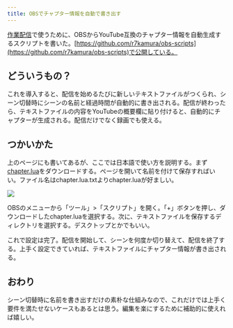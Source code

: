 ```yaml
---
title: OBSでチャプター情報を自動で書き出す
---
```

[作業配信](https://www.youtube.com/channel/UC5s-KpSDGzxWPWNv94PnJHw)で使うために、OBSからYouTube互換のチャプター情報を自動生成するスクリプトを書いた。[https://github.com/r7kamura/obs-scripts](https://github.com/r7kamura/obs-scripts)で公開している。

どういうもの？
-------

これを導入すると、配信を始めるたびに新しいテキストファイルがつくられ、シーン切替時にシーンの名前と経過時間が自動的に書き出される。配信が終わったら、テキストファイルの内容をYouTubeの概要欄に貼り付けると、自動的にチャプターが生成される。配信だけでなく録画でも使える。

つかいかた
-----

上のページにも書いてあるが、ここでは日本語で使い方を説明する。まず[chapter.lua](https://raw.githubusercontent.com/r7kamura/obs-scripts/main/chapter.lua)をダウンロードする。ページを開いて名前を付けて保存すればいい。ファイル名はchapter.lua.txtよりchapter.luaが好ましい。

![](https://lh3.googleusercontent.com/docs/AG8NV2amE7nKnQJgmfEDoJzNn-nS0Quu5uKKdiUBFC5sEWCyZV67NZjmlCpj-lJZp15vCFZXZty4SVcaxqCommnjWS0yhvizVPwwavO7mVSdxA031zhOTNqqR_FjOg0QpPKGc8sYZZE-5G74eS6N-V3hMN-p_Od_JHURLXxqCxR4Ivi15PjEWIEJU0G_vlRbum1UYDkpDTj4s_VFyK8Qd9lpA4BVgdBy27CU6A1RWWpfz5_bs_WfOlpMlQ7IMzCGjAqCjYc9tLhHuSyaoCsBN9gjcmiTWkvT-iHv0oYHxWjaUQltG8INtY2rbU55eA3J-vvNF6Ml-qbEtiY81A3oSz6mi0gYGWTnkbSOVNd7XdCtKPOSCgh0zOQ36T8iKr1CHlA3ebTNFfUJlcaJqqUU6LnZ9uBkN5Y1ZIFaNmWl2AvwQhgUw-cmTV4yYjmP0MBc6-aehb3zTORYQyuwxpytf5PyUadiccnVp3MZITJAy9CifEKP94zWJHwQYteCbtDVP5u61O0-6RcXTZrtBRSVUCBn6XtUVHpcQJ6JAd8gm-34HbAiF_m4b4OX6cp2O8i6lO6LHD_I-J2qOHp8Qp3Gp16SCrn85spIU4tFMCJQVVGrCug5OekR5pNlqJfIQNow422HW86kVF_Z-6XPGR9xFSb_O_dt2TTJdQHoMGC2WlBmkmjJgGCVfFttzOAc9iBT27-k14fAqNlFjTdnw7UEgG18wpgvqxezBiSmcVGPqsY-54r_kh4M4gts2Hal0P3rxWth8BvnnavrBeEbsemKDtokn5niimnUMONIoH7E8dUb3slfNo4SgXrHYxE4qxYlHflJrZZM0buKEVLOMW4IkJjiDFE21ZspaZ7IKxSwmX2EKi3pw0vAVmPUpd4Nok12WVvxLB7oDM-T5eTri9tbeeBKQWRjXPRKxwl4K5X5beLpNv42eMD8yGdGF7HxRorY_7xh0ejJxcDNCJdMYPuprkVu51owEJ63YAC0nfa4UMlH7J__xOgDbkV0QlI1wnvGA_bfuOQGHjyCnw26PuuSkUV6Qg1_LerxVcXMmf5tfXZxl5hkqFJFhpz6XPUCCuczhWzQZ9e0gywUdV8qo-_PRseeE-P5PzQLDkwOZwmixWvDdwM8y6dhsILzOjGC9WeJWav1aMAo4EybwLcqtA-cvDOeBkkGW4O99Ko9BYObkjo0k1UF20hr_DY2AlgfA7c2dYGQDM04a49SGK9r4s9wk31dNnm-6jcNfT80Hv2Iwnju6R8vcYL3)

OBSのメニューから「ツール」>「スクリプト」を開く。「+」ボタンを押し、ダウンロードしたchapter.luaを選択する。次に、テキストファイルを保存するディレクトリを選択する。デスクトップとかでもいい。

これで設定は完了。配信を開始して、シーンを何度か切り替えて、配信を終了する。上手く設定できていれば、テキストファイルにチャプター情報が書き出される。

おわり
---

シーン切替時に名前を書き出すだけの素朴な仕組みなので、これだけでは上手く要件を満たせないケースもあるとは思う。編集を楽にするために補助的に使えれば嬉しい。
